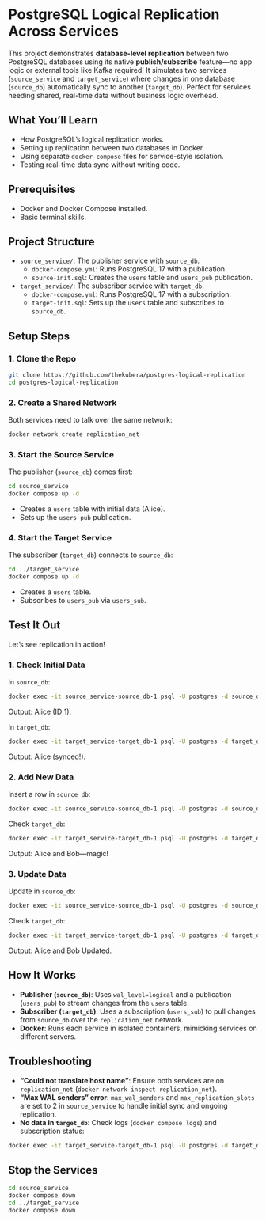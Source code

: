# PostgreSQL Logical Replication Across Services

This project demonstrates **database-level replication** between two PostgreSQL databases using its native **publish/subscribe** feature—no app logic or external tools like Kafka required! It simulates two services (`source_service` and `target_service`) where changes in one database (`source_db`) automatically sync to another (`target_db`). Perfect for services needing shared, real-time data without business logic overhead.

## What You’ll Learn
- How PostgreSQL’s logical replication works.
- Setting up replication between two databases in Docker.
- Using separate `docker-compose` files for service-style isolation.
- Testing real-time data sync without writing code.

## Prerequisites
- Docker and Docker Compose installed.
- Basic terminal skills.

## Project Structure
- `source_service/`: The publisher service with `source_db`.
  - `docker-compose.yml`: Runs PostgreSQL 17 with a publication.
  - `source-init.sql`: Creates the `users` table and `users_pub` publication.
- `target_service/`: The subscriber service with `target_db`.
  - `docker-compose.yml`: Runs PostgreSQL 17 with a subscription.
  - `target-init.sql`: Sets up the `users` table and subscribes to `source_db`.

## Setup Steps

### 1. Clone the Repo
```bash
git clone https://github.com/thekubera/postgres-logical-replication
cd postgres-logical-replication
```

### 2. Create a Shared Network
Both services need to talk over the same network:
```bash
docker network create replication_net
```

### 3. Start the Source Service
The publisher (`source_db`) comes first:
```bash
cd source_service
docker compose up -d
```
- Creates a `users` table with initial data (Alice).
- Sets up the `users_pub` publication.

### 4. Start the Target Service
The subscriber (`target_db`) connects to `source_db`:
```bash
cd ../target_service
docker compose up -d
```
- Creates a `users` table.
- Subscribes to `users_pub` via `users_sub`.

## Test It Out
Let’s see replication in action!

### 1. Check Initial Data
In `source_db`:
```bash
docker exec -it source_service-source_db-1 psql -U postgres -d source_db -c "SELECT * FROM users;"
```
Output: Alice (ID 1).

In `target_db`:
```bash
docker exec -it target_service-target_db-1 psql -U postgres -d target_db -c "SELECT * FROM users;"
```
Output: Alice (synced!).

### 2. Add New Data
Insert a row in `source_db`:
```bash
docker exec -it source_service-source_db-1 psql -U postgres -d source_db -c "INSERT INTO users (name, email) VALUES ('Bob', 'bob@example.com');"
```

Check `target_db`:
```bash
docker exec -it target_service-target_db-1 psql -U postgres -d target_db -c "SELECT * FROM users;"
```
Output: Alice and Bob—magic!

### 3. Update Data
Update in `source_db`:
```bash
docker exec -it source_service-source_db-1 psql -U postgres -d source_db -c "UPDATE users SET name = 'Bob Updated' WHERE email = 'bob@example.com';"
```

Check `target_db`:
```bash
docker exec -it target_service-target_db-1 psql -U postgres -d target_db -c "SELECT * FROM users;"
```
Output: Alice and Bob Updated.

## How It Works
- **Publisher (`source_db`)**: Uses `wal_level=logical` and a publication (`users_pub`) to stream changes from the `users` table.
- **Subscriber (`target_db`)**: Uses a subscription (`users_sub`) to pull changes from `source_db` over the `replication_net` network.
- **Docker**: Runs each service in isolated containers, mimicking services on different servers.

## Troubleshooting
- **“Could not translate host name”**: Ensure both services are on `replication_net` (`docker network inspect replication_net`).
- **“Max WAL senders” error**: `max_wal_senders` and `max_replication_slots` are set to 2 in `source_service` to handle initial sync and ongoing replication.
- **No data in `target_db`**: Check logs (`docker compose logs`) and subscription status:
```bash
docker exec -it target_service-target_db-1 psql -U postgres -d target_db -c "SELECT * FROM pg_stat_subscription;"
```

## Stop the Services
```bash
cd source_service
docker compose down
cd ../target_service
docker compose down
```

